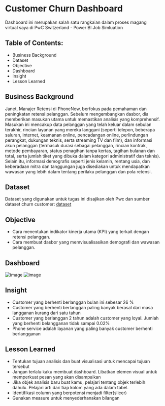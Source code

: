 # Customer Churn Dashboard

Dashboard ini merupakan salah satu rangkaian dalam proses magang virtual saya di PwC Switzerland - Power BI Job Simluation

## Table of Contents:

- Business Background
- Dataset
- Objective
- Dashboard
- Insight
- Lesson Learned

  
## Business Background
Janet, Manajer Retensi di PhoneNow, berfokus pada pemahaman dan peningkatan retensi pelanggan. Sebelum mengembangkan dasbor, dia memberikan masukan utama untuk memastikan analisis yang komprehensif. Masukan ini mencakup data pelanggan yang telah keluar dalam sebulan terakhir, rincian layanan yang mereka langgani (seperti telepon, beberapa saluran, internet, keamanan online, pencadangan online, perlindungan perangkat, dukungan teknis, serta streaming TV dan film), dan informasi akun pelanggan (termasuk durasi sebagai pelanggan, rincian kontrak, metode pembayaran, status penagihan tanpa kertas, tagihan bulanan dan total, serta jumlah tiket yang dibuka dalam kategori administratif dan teknis). Selain itu, informasi demografis seperti jenis kelamin, rentang usia, dan keberadaan mitra dan tanggungan juga disediakan untuk mendapatkan wawasan yang lebih dalam tentang perilaku pelanggan dan pola retensi.

## Dataset
Dataset yang digunakan untuk tugas ini disajikan oleh Pwc dan sumber dataset churn customer: [dataset](https://view.officeapps.live.com/op/view.aspx?src=https%3A%2F%2Fcdn.theforage.com%2Fvinternships%2Fcompanyassets%2F4sLyCPgmsy8DA6Dh3%2F02%2520Churn-Dataset.xlsx&wdOrigin=BROWSELINK)

## Objective
- Cara menentukan indikator kinerja utama (KPI) yang terkait dengan retensi pelanggan.
- Cara membuat dasbor yang memvisualisasikan demografi dan wawasan pelanggan.

## Dashboard
![image](https://github.com/user-attachments/assets/f6e67595-d270-465a-a1ff-ad26369a65fa)
![image](https://github.com/user-attachments/assets/ba0a5794-7fad-4dff-a03b-7bbe4881fcd2)

## Insight
- Customer yang berhenti berlanggan bulan ini sebesar 26 %
- Customer yang berhenti berlanggan paling banyak berasal dari masa langganan kurang dari satu tahun
- Customer yang berlanggan 2 tahun adalah customer yang loyal. Jumlah yang berhenti belangganan tidak sampai 0.02%
- Phone service adalah layanan yang paling banyak customer berhenti berlangganan

## Lesson Learned
-	Tentukan tujuan analisis dan buat visualisasi untuk mencapai tujuan tersebut
-	Jangan terlalu kaku membuat dashboard. Libatkan elemen visual untuk memperkuat pesan yang akan disampaikan
-	Jika objek analisis baru buat kamu, pelajari tentang objek terlebih dahulu. Pelajari arti dari tiap kolom yang ada dalam tabel.
-	Identifikasi column yang berpotensi menjadi filter(slicer)
-	Gunakan measure untuk menyederhanakan bilangan


